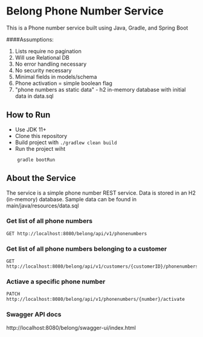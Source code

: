 # Belong Phone Number Service 
This is a Phone number service built using Java, Gradle, and Spring Boot

####Assumptions:
1. Lists require no pagination 
2. Will use Relational DB 
3. No error handling necessary
4. No security necessary
5. Minimal fields in models/schema
6. Phone activation = simple boolean flag
7. "phone numbers as static data" - h2 in-memory database with initial data in data.sql

## How to Run

* Use JDK 11+ 
* Clone this repository
* Build project with ```./gradlew clean build```
* Run the project wiht
```
    gradle bootRun
```

## About the Service

The service is a simple phone number REST service. Data is stored in an H2 (in-memory) database. Sample data 
can be found in main/java/resources/data.sql

### Get list of all phone numbers

```
GET http://localhost:8080/belong/api/v1/phonenumbers
```

### Get list of all phone numbers belonging to a customer

```
GET http://localhost:8080/belong/api/v1/customers/{customerID}/phonenumbers 
```

### Actiave a specific phone number
```
PATCH http://localhost:8080/belong/api/v1/phonenumbers/{number}/activate
```

### Swagger API docs

http://localhost:8080/belong/swagger-ui/index.html
